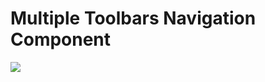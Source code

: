 # Multiple Toolbars Navigation Component


[![](https://jitpack.io/v/AlexanderGuru/MultipleToolbars.svg)](https://jitpack.io/#AlexanderGuru/MultipleToolbars)
